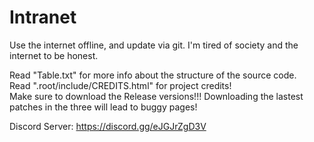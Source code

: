 # Intranet
Use the internet offline, and update via git. I'm tired of society and the internet to be honest.

Read "Table.txt" for more info about the structure of the source code.
<br>
Read ".root/include/CREDITS.html" for project credits!
<br>
Make sure to download the Release versions!!! Downloading the lastest patches in the three will lead to buggy pages!

Discord Server: https://discord.gg/eJGJrZgD3V